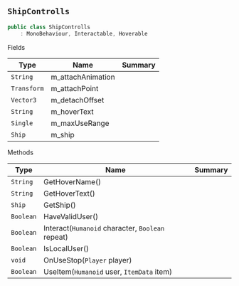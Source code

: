 ## `ShipControlls`

```csharp
public class ShipControlls
    : MonoBehaviour, Interactable, Hoverable

```

Fields

| Type | Name | Summary | 
| --- | --- | --- | 
| `String` | m_attachAnimation |  | 
| `Transform` | m_attachPoint |  | 
| `Vector3` | m_detachOffset |  | 
| `String` | m_hoverText |  | 
| `Single` | m_maxUseRange |  | 
| `Ship` | m_ship |  | 


Methods

| Type | Name | Summary | 
| --- | --- | --- | 
| `String` | GetHoverName() |  | 
| `String` | GetHoverText() |  | 
| `Ship` | GetShip() |  | 
| `Boolean` | HaveValidUser() |  | 
| `Boolean` | Interact(`Humanoid` character, `Boolean` repeat) |  | 
| `Boolean` | IsLocalUser() |  | 
| `void` | OnUseStop(`Player` player) |  | 
| `Boolean` | UseItem(`Humanoid` user, `ItemData` item) |  | 


